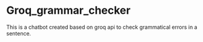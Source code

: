 # Groq_grammar_checker
This is a chatbot created based on groq api to check grammatical errors in a sentence.
